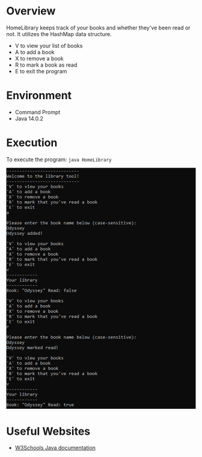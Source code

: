 # Overview
HomeLibrary keeps track of your books and whether they've been read or not. It utilizes the HashMap data structure.
* V to view your list of books
* A to add a book
* X to remove a book
* R to mark a book as read
* E to exit the program
# Environment
* Command Prompt
* Java 14.0.2
# Execution
To execute the program: `java HomeLibrary`

![Screenshot demonstrating the various options for manipulating your list of books](/src/HomeLibrary1.png)

# Useful Websites
* [W3Schools Java documentation](https://www.w3schools.com/java/default.asp)
